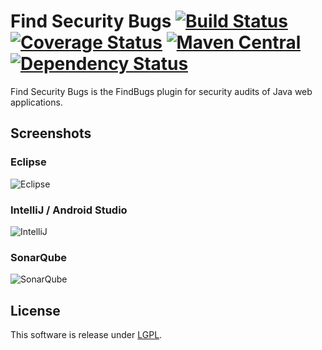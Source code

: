 # Find Security Bugs [![Build Status](https://secure.travis-ci.org/find-sec-bugs/find-sec-bugs.png?branch=master)](http://travis-ci.org/find-sec-bugs/find-sec-bugs) [![Coverage Status](https://coveralls.io/repos/find-sec-bugs/find-sec-bugs/badge.png?branch=master)](https://coveralls.io/r/find-sec-bugs/find-sec-bugs?branch=master) [![Maven Central](https://maven-badges.herokuapp.com/maven-central/com.h3xstream.findsecbugs/findsecbugs-plugin/badge.svg)](http://search.maven.org/#search%7Cga%7C1%7Cg%3A%22com.h3xstream.findsecbugs%22%20a%3A%22findsecbugs-plugin%22) [![Dependency Status](https://www.versioneye.com/user/projects/5751d1e07757a00041b3a1dd/badge.svg?style=flat)](https://www.versioneye.com/user/projects/5751d1e07757a00041b3a1dd)

Find Security Bugs is the FindBugs plugin for security audits of Java web applications.


## Screenshots

### Eclipse

![Eclipse](http://find-sec-bugs.github.io/images/screens/eclipse.png)

### IntelliJ / Android Studio

![IntelliJ](http://find-sec-bugs.github.io/images/screens/intellij.png)

### SonarQube

![SonarQube](http://find-sec-bugs.github.io/images/screens/sonar.png)

## License

This software is release under [LGPL](http://www.gnu.org/licenses/lgpl.html).
